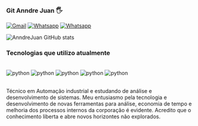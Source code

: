 ### Git Anndre Juan 🖐️

[![Gmail](https://img.shields.io/badge/Gmail-D14836?style=for-the-badge&logo=gmail&logoColor=white)](anndret26@gmail.com)
[![Whatsapp](https://img.shields.io/badge/WhatsApp-25D366?style=for-the-badge&logo=whatsapp&logoColor=white)](https://wa.me/5527993220909)
[![Whatsapp](https://img.shields.io/badge/LinkedIn-0077B5?style=for-the-badge&logo=linkedin&logoColor=white)](www.linkedin.com/in/anndre-juan-3a218a20a)

![AnndreJuan GitHub stats](https://github-readme-stats.vercel.app/api?username=AnndreJuan&show_icons=true&theme=dracula)

### Tecnologias que utilizo atualmente

<div styles="Display: inline-block"><br/>
  <img align="center" alt="python" src="https://img.shields.io/badge/Python-3776AB?style=for-the-badge&logo=python&logoColor=white"/>
  <img align="center" alt="python" src="https://img.shields.io/badge/HTML-239120?style=for-the-badge&logo=html5&logoColor=white"/>
  <img align="center" alt="python" src="https://img.shields.io/badge/CSS-239120?&style=for-the-badge&logo=css3&logoColor=white"/>
  <img align="center" alt="python" src="https://img.shields.io/badge/JavaScript-F7DF1E?style=for-the-badge&logo=javascript&logoColor=black"/>
  <img align="center" alt="python" src="https://img.shields.io/badge/Flask-000000?style=for-the-badge&logo=flask&logoColor=white"/>
</div>
<br/>

Técnico em Automação industrial e estudando de análise e desenvolvimento de sistemas.
Meu entusiasmo pela tecnologia e desenvolvimento de novas ferramentas para análise, economia de tempo e melhoria dos processos internos da corporação é evidente. Acredito que o conhecimento liberta e abre novos horizontes não explorados.
 



